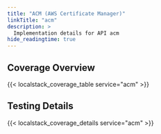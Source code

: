 ```yaml
---
title: "ACM (AWS Certificate Manager)"
linkTitle: "acm"
description: >
  Implementation details for API acm
hide_readingtime: true
---
```


## Coverage Overview

{{< localstack_coverage_table service="acm" >}}

## Testing Details

{{< localstack_coverage_details service="acm" >}}

